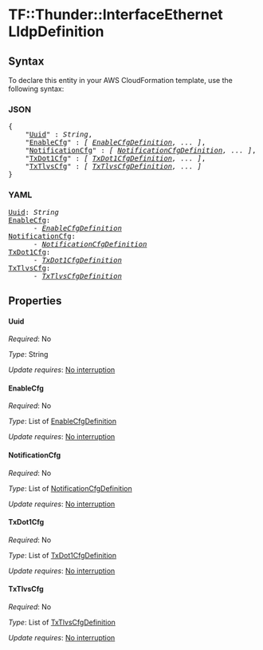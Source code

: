 # TF::Thunder::InterfaceEthernet LldpDefinition

## Syntax

To declare this entity in your AWS CloudFormation template, use the following syntax:

### JSON

<pre>
{
    "<a href="#uuid" title="Uuid">Uuid</a>" : <i>String</i>,
    "<a href="#enablecfg" title="EnableCfg">EnableCfg</a>" : <i>[ <a href="enablecfgdefinition.md">EnableCfgDefinition</a>, ... ]</i>,
    "<a href="#notificationcfg" title="NotificationCfg">NotificationCfg</a>" : <i>[ <a href="notificationcfgdefinition.md">NotificationCfgDefinition</a>, ... ]</i>,
    "<a href="#txdot1cfg" title="TxDot1Cfg">TxDot1Cfg</a>" : <i>[ <a href="txdot1cfgdefinition.md">TxDot1CfgDefinition</a>, ... ]</i>,
    "<a href="#txtlvscfg" title="TxTlvsCfg">TxTlvsCfg</a>" : <i>[ <a href="txtlvscfgdefinition.md">TxTlvsCfgDefinition</a>, ... ]</i>
}
</pre>

### YAML

<pre>
<a href="#uuid" title="Uuid">Uuid</a>: <i>String</i>
<a href="#enablecfg" title="EnableCfg">EnableCfg</a>: <i>
      - <a href="enablecfgdefinition.md">EnableCfgDefinition</a></i>
<a href="#notificationcfg" title="NotificationCfg">NotificationCfg</a>: <i>
      - <a href="notificationcfgdefinition.md">NotificationCfgDefinition</a></i>
<a href="#txdot1cfg" title="TxDot1Cfg">TxDot1Cfg</a>: <i>
      - <a href="txdot1cfgdefinition.md">TxDot1CfgDefinition</a></i>
<a href="#txtlvscfg" title="TxTlvsCfg">TxTlvsCfg</a>: <i>
      - <a href="txtlvscfgdefinition.md">TxTlvsCfgDefinition</a></i>
</pre>

## Properties

#### Uuid

_Required_: No

_Type_: String

_Update requires_: [No interruption](https://docs.aws.amazon.com/AWSCloudFormation/latest/UserGuide/using-cfn-updating-stacks-update-behaviors.html#update-no-interrupt)

#### EnableCfg

_Required_: No

_Type_: List of <a href="enablecfgdefinition.md">EnableCfgDefinition</a>

_Update requires_: [No interruption](https://docs.aws.amazon.com/AWSCloudFormation/latest/UserGuide/using-cfn-updating-stacks-update-behaviors.html#update-no-interrupt)

#### NotificationCfg

_Required_: No

_Type_: List of <a href="notificationcfgdefinition.md">NotificationCfgDefinition</a>

_Update requires_: [No interruption](https://docs.aws.amazon.com/AWSCloudFormation/latest/UserGuide/using-cfn-updating-stacks-update-behaviors.html#update-no-interrupt)

#### TxDot1Cfg

_Required_: No

_Type_: List of <a href="txdot1cfgdefinition.md">TxDot1CfgDefinition</a>

_Update requires_: [No interruption](https://docs.aws.amazon.com/AWSCloudFormation/latest/UserGuide/using-cfn-updating-stacks-update-behaviors.html#update-no-interrupt)

#### TxTlvsCfg

_Required_: No

_Type_: List of <a href="txtlvscfgdefinition.md">TxTlvsCfgDefinition</a>

_Update requires_: [No interruption](https://docs.aws.amazon.com/AWSCloudFormation/latest/UserGuide/using-cfn-updating-stacks-update-behaviors.html#update-no-interrupt)

